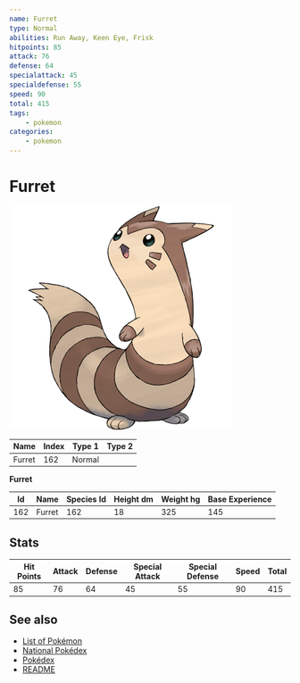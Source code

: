```yaml
---
name: Furret
type: Normal
abilities: Run Away, Keen Eye, Frisk
hitpoints: 85
attack: 76
defense: 64
specialattack: 45
specialdefense: 55
speed: 90
total: 415
tags:
    - pokemon
categories:
    - pokemon
---
```


# Furret


![Furret](images/162.png)

| **Name** | **Index** | **Type 1** | **Type 2** |
|----|----|----|----|
| Furret | 162 | Normal  |  |

**Furret** 




| **Id** | **Name** | **Species Id** | **Height dm** | **Weight hg** | **Base Experience** |
|--------|----------|----------------|------------|------------|---------------------|
| 162 | Furret | 162 | 18 | 325 | 145 |



## Stats

| **Hit Points** | **Attack** | **Defense** | **Special Attack** | **Special Defense** | **Speed** | **Total** |
|----------------|------------|-------------|--------------------|---------------------|-----------|-----------|
| 85 | 76 | 64 | 45 | 55 | 90 | 415 |

## See also

- [List of Pokémon](../pokemon.md)
- [National Pokédex](../national_pokedex.md)
- [Pokédex](../pokedex.md)
- [README](../README.md)
